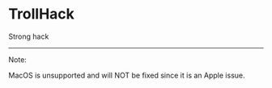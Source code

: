 # TrollHack
Strong hack


---
Note:

MacOS is unsupported and will NOT be fixed since it is an Apple issue.
